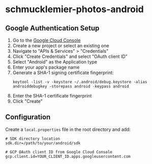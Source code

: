 # schmucklemier-photos-android

## Google Authentication Setup

1. Go to the [Google Cloud Console](https://console.cloud.google.com/)
2. Create a new project or select an existing one
3. Navigate to "APIs & Services" > "Credentials"
4. Click "Create Credentials" and select "OAuth client ID"
5. Select "Android" as the Application type
6. Enter your app's package name
7. Generate a SHA-1 signing certificate fingerprint:
   ```
   keytool -list -v -keystore ~/.android/debug.keystore -alias androiddebugkey -storepass android -keypass android
   ```
8. Enter the SHA-1 certificate fingerprint
9. Click "Create"

## Configuration

Create a `local.properties` file in the root directory and add:
```
# SDK directory location
sdk.dir=/path/to/your/android/sdk

# GCP OAuth client ID from Google Cloud Console
gcp.client.id=YOUR_CLIENT_ID.apps.googleusercontent.com
```